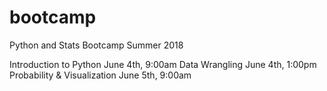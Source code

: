 # bootcamp
Python and Stats Bootcamp Summer 2018

Introduction to Python June 4th, 9:00am
Data Wrangling 	       June 4th, 1:00pm
Probability & Visualization June 5th, 9:00am